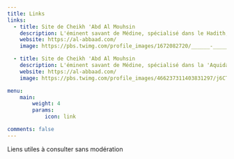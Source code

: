 ```yaml
---
title: Links
links:
  - title: Site de Cheikh 'Abd Al Mouhsin
    description: L'éminent savant de Médine, spécialisé dans le Hadith, qu'Allah le préserve.
    website: https://al-abbaad.com/
    image: https://pbs.twimg.com/profile_images/1672082720/______-_______400x400.jpg

  - title: Site de Cheikh 'Abd Al Mouhsin
    description: L'éminent savant de Médine, spécialisé dans la 'Aquidah, qu'Allah le préserve.
    website: https://al-abbaad.com/
    image: https://pbs.twimg.com/profile_images/466237311403831297/j6CTz-ar_400x400.png

menu:
    main: 
        weight: 4
        params:
            icon: link

comments: false
---
```


Liens utiles à consulter sans modération